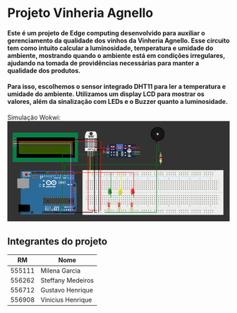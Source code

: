 # Projeto Vinheria Agnello
#### Este é um projeto de Edge computing desenvolvido para auxiliar o gerenciamento da qualidade dos vinhos da Vinheria Agnello. Esse circuito tem como intuito calcular a luminosidade, temperatura e umidade do ambiente, mostrando quando o ambiente está em condições irregulares, ajudando na tomada de providências necessárias para manter a qualidade dos produtos.
#### Para isso, escolhemos o sensor integrado DHT11 para ler a temperatura e umidade do ambiente. Utilizamos um display LCD para mostrar os valores, além da sinalização com LEDs e o Buzzer quanto a luminosidade.

Simulação Wokwi: ![Circuito](circuito-img.png)

## Integrantes do projeto
RM   | Nome
------- | ------
555111 | Milena Garcia
556262 | Steffany Medeiros
556712 | Gustavo Henrique
556908 | Vinicius Henrique